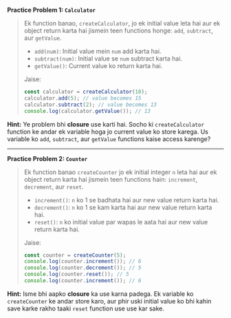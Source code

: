 **Practice Problem 1: `Calculator`**

> Ek function banao, `createCalculator`, jo ek initial value leta hai aur ek object return karta hai jismein teen functions honge: `add`, `subtract`, aur `getValue`.
>
> - `add(num)`: Initial value mein `num` add karta hai.
> - `subtract(num)`: Initial value se `num` subtract karta hai.
> - `getValue()`: Current value ko return karta hai.
>
> Jaise:
>
> ```javascript
> const calculator = createCalculator(10);
> calculator.add(5); // value becomes 15
> calculator.subtract(2); // value becomes 13
> console.log(calculator.getValue()); // 13
> ```

**Hint:** Ye problem bhi **closure** use karti hai. Socho ki `createCalculator` function ke andar ek variable hoga jo current value ko store karega. Us variable ko `add`, `subtract`, aur `getValue` functions kaise access karenge?

---

**Practice Problem 2: `Counter`**

> Ek function banao `createCounter` jo ek initial integer `n` leta hai aur ek object return karta hai jismein teen functions hain: `increment`, `decrement`, aur `reset`.
>
> - `increment()`: `n` ko 1 se badhata hai aur new value return karta hai.
> - `decrement()`: `n` ko 1 se kam karta hai aur new value return karta hai.
> - `reset()`: `n` ko initial value par wapas le aata hai aur new value return karta hai.
>
> Jaise:
>
> ```javascript
> const counter = createCounter(5);
> console.log(counter.increment()); // 6
> console.log(counter.decrement()); // 5
> console.log(counter.reset()); // 5
> console.log(counter.increment()); // 6
> ```

**Hint:** Isme bhi aapko **closure** ka use karna padega. Ek variable ko `createCounter` ke andar store karo, aur phir uski initial value ko bhi kahin save karke rakho taaki `reset` function use use kar sake.
